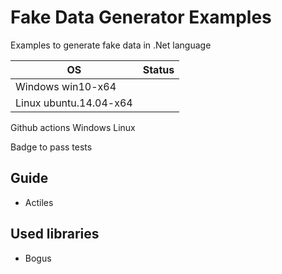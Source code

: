 # Fake Data Generator Examples

Examples to generate fake data in .Net language

| OS            		  | Status        |
| ----------------------- | ------------- |
| Windows win10-x64       | |
| Linux ubuntu.14.04-x64  | |

Github actions 
Windows 
Linux

Badge to pass tests

## Guide
 - Actiles

## Used libraries
 - Bogus